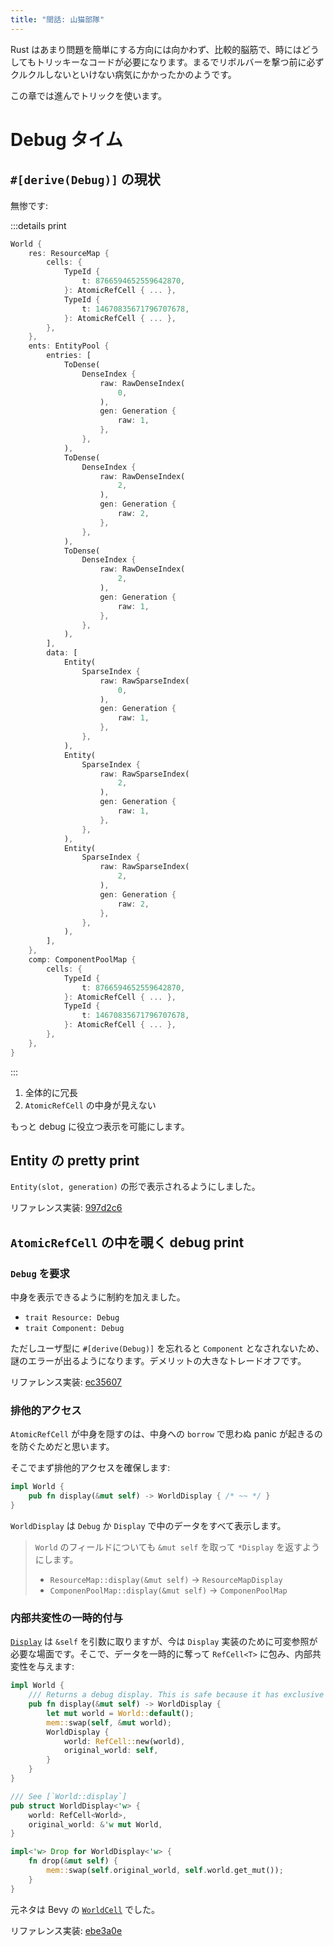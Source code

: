 ```yaml
---
title: "間話: 山猫部隊"
---
```


Rust はあまり問題を簡単にする方向には向かわず、比較的脳筋で、時にはどうしてもトリッキーなコードが必要になります。まるでリボルバーを撃つ前に必ずクルクルしないといけない病気にかかったかのようです。

この章では進んでトリックを使います。

# Debug タイム

## `#[derive(Debug)]` の現状

無惨です:

:::details print
```rust
World {
    res: ResourceMap {
        cells: {
            TypeId {
                t: 8766594652559642870,
            }: AtomicRefCell { ... },
            TypeId {
                t: 14670835671796707678,
            }: AtomicRefCell { ... },
        },
    },
    ents: EntityPool {
        entries: [
            ToDense(
                DenseIndex {
                    raw: RawDenseIndex(
                        0,
                    ),
                    gen: Generation {
                        raw: 1,
                    },
                },
            ),
            ToDense(
                DenseIndex {
                    raw: RawDenseIndex(
                        2,
                    ),
                    gen: Generation {
                        raw: 2,
                    },
                },
            ),
            ToDense(
                DenseIndex {
                    raw: RawDenseIndex(
                        2,
                    ),
                    gen: Generation {
                        raw: 1,
                    },
                },
            ),
        ],
        data: [
            Entity(
                SparseIndex {
                    raw: RawSparseIndex(
                        0,
                    ),
                    gen: Generation {
                        raw: 1,
                    },
                },
            ),
            Entity(
                SparseIndex {
                    raw: RawSparseIndex(
                        2,
                    ),
                    gen: Generation {
                        raw: 1,
                    },
                },
            ),
            Entity(
                SparseIndex {
                    raw: RawSparseIndex(
                        2,
                    ),
                    gen: Generation {
                        raw: 2,
                    },
                },
            ),
        ],
    },
    comp: ComponentPoolMap {
        cells: {
            TypeId {
                t: 8766594652559642870,
            }: AtomicRefCell { ... },
            TypeId {
                t: 14670835671796707678,
            }: AtomicRefCell { ... },
        },
    },
}
```
:::

1. 全体的に冗長
2. `AtomicRefCell` の中身が見えない

もっと debug に役立つ表示を可能にします。

## Entity の pretty print

`Entity(slot, generation)` の形で表示されるようにしました。

リファレンス実装: [997d2c6](https://github.com/toyboot4e/toecs/commit/997d2c6dca83bc44cf9d6257c79e5eb1f5b46972)

## `AtomicRefCell` の中を覗く debug print

### `Debug` を要求

中身を表示できるように制約を加えました。

* `trait Resource: Debug`
* `trait Component: Debug`

ただしユーザ型に `#[derive(Debug)]` を忘れると `Component` となされないため、謎のエラーが出るようになります。デメリットの大きなトレードオフです。

リファレンス実装: [ec35607](https://github.com/toyboot4e/toecs/commit/ec35607fb3d2efe71a74c3cca14dc56121fd05c5)

### 排他的アクセス

`AtomicRefCell` が中身を隠すのは、中身への `borrow` で思わぬ panic が起きるのを防ぐためだと思います。

そこでまず排他的アクセスを確保します:

```rust:lib.rs
impl World {
    pub fn display(&mut self) -> WorldDisplay { /* ~~ */ }
}
```

`WorldDisplay` は `Debug` か `Display` で中のデータをすべて表示します。

> `World` のフィールドについても `&mut self` を取って `*Display` を返すようにします。
> 
> * `ResourceMap::display(&mut self)` → `ResourceMapDisplay`
> * `ComponenPoolMap::display(&mut self)` → `ComponenPoolMap`

### 内部共変性の一時的付与

[`Display`] は `&self` を引数に取りますが、今は `Display` 実装のために可変参照が必要な場面です。そこで、データを一時的に奪って `RefCell<T>` に包み、内部共変性を与えます:

[`Display`]: https://doc.rust-lang.org/std/fmt/trait.Display.html

```rust:lib.rs
impl World {
    /// Returns a debug display. This is safe because it has exclusive access.
    pub fn display(&mut self) -> WorldDisplay {
        let mut world = World::default();
        mem::swap(self, &mut world);
        WorldDisplay {
            world: RefCell::new(world),
            original_world: self,
        }
    }
}

/// See [`World::display`]
pub struct WorldDisplay<'w> {
    world: RefCell<World>,
    original_world: &'w mut World,
}

impl<'w> Drop for WorldDisplay<'w> {
    fn drop(&mut self) {
        mem::swap(self.original_world, self.world.get_mut());
    }
}
```

元ネタは Bevy の [`WorldCell`][wc] でした。

[wc]: https://docs.rs/bevy/latest/bevy/ecs/world/struct.WorldCell.html

リファレンス実装: [ebe3a0e](https://github.com/toyboot4e/toecs/commit/ebe3a0ec6ba952fd78a7d0b0221b3a8526885f03)

